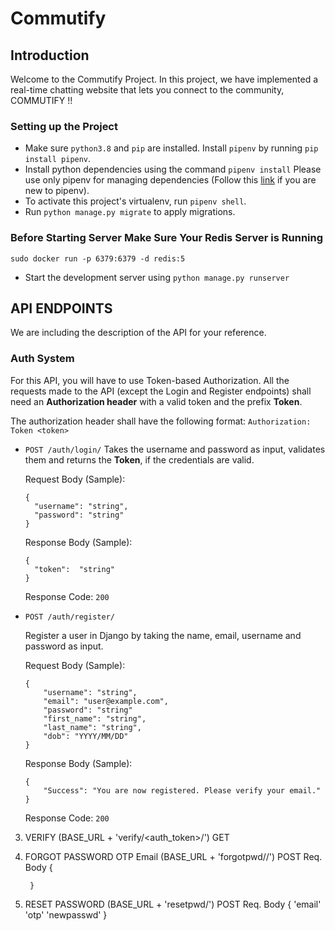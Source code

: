 # Commutify

## Introduction

Welcome to the Commutify Project. In this project, we have implemented a real-time chatting website that lets you connect to the community, COMMUTIFY !!

### Setting up the Project

- Make sure `python3.8` and `pip` are installed. Install `pipenv` by running `pip install pipenv`.
- Install python dependencies using the command `pipenv install` Please use only pipenv for managing dependencies (Follow this [link](https://realpython.com/pipenv-guide/) if you are new to pipenv).
- To activate this project's virtualenv, run `pipenv shell`.
- Run `python manage.py migrate` to apply migrations.

### Before Starting Server Make Sure Your Redis Server is Running
	sudo docker run -p 6379:6379 -d redis:5
- Start the development server using `python manage.py runserver`


## API ENDPOINTS

We are including the description of the API for your reference.

### Auth System

For this API, you will have to use Token-based Authorization. All the requests made to the API (except the Login and Register endpoints) shall need an  **Authorization header**  with a valid token and the prefix  **Token**.

The authorization header shall have the following format:
`Authorization: Token <token>`

-   `POST /auth/login/`
    Takes the username and password as input, validates them and returns the **Token**, if the credentials are valid.  
  
	Request Body (Sample):
	```
	{
	  "username": "string",
	  "password": "string"
	}
	```
	Response Body (Sample):
	```
	{
	  "token":  "string"
	}
	```
	Response Code: `200`

-   `POST /auth/register/`

	Register a user in Django by taking the name, email, username and password as input.
  
	Request Body (Sample):
	```
	{
	    "username": "string",
	    "email": "user@example.com",
	    "password": "string"
        "first_name": "string",
        "last_name": "string", 
        "dob": "YYYY/MM/DD"
	}
	```
	Response Body (Sample):
	```
	{
	    "Success": "You are now registered. Please verify your email."
	}
	```
	Response Code: `200`

3. VERIFY       (BASE_URL + 'verify/<auth_token>/')
    GET

4. FORGOT PASSWORD OTP Email (BASE_URL + 'forgotpwd/<email>/')
    POST
    Req. Body
        {

        }

5. RESET PASSWORD   (BASE_URL + 'resetpwd/')
    POST
    Req. Body
        {
            'email'
            'otp'
            'newpasswd'
        }
